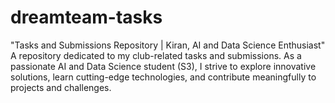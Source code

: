 # dreamteam-tasks
 "Tasks and Submissions Repository | Kiran, AI and Data Science Enthusiast" A repository dedicated to my club-related tasks and submissions. As a passionate AI and Data Science student (S3), I strive to explore innovative solutions, learn cutting-edge technologies, and contribute meaningfully to projects and challenges.
